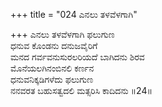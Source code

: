 +++
title = "024 ಎನಲು ತಳವೆಳಗಾಗಿ"

+++
ಎನಲು ತಳವೆಳಗಾಗಿ ಫಲುಗುಣ   
ಧನುವ ಕೊಂಡನು ದನುಜವೈರಿಗೆ   
ಮನದ ಗರ್ವವನುಸುರಲರಿಯದೆ ಬಾಗಿದನು ಶಿರವ   
ಮೊನೆಯಲಗಿನಂಬಿನಲಿ ಕರ್ಣನ   
ಧನುವನಿಕ್ಕಡಿಗಳೆದು ಫಲುಗುಣ   
ನನವರತ ಬಹುಸತ್ವದಲಿ ಮತ್ಸರಿಸಿ ಕಾದಿದನು      ॥24॥